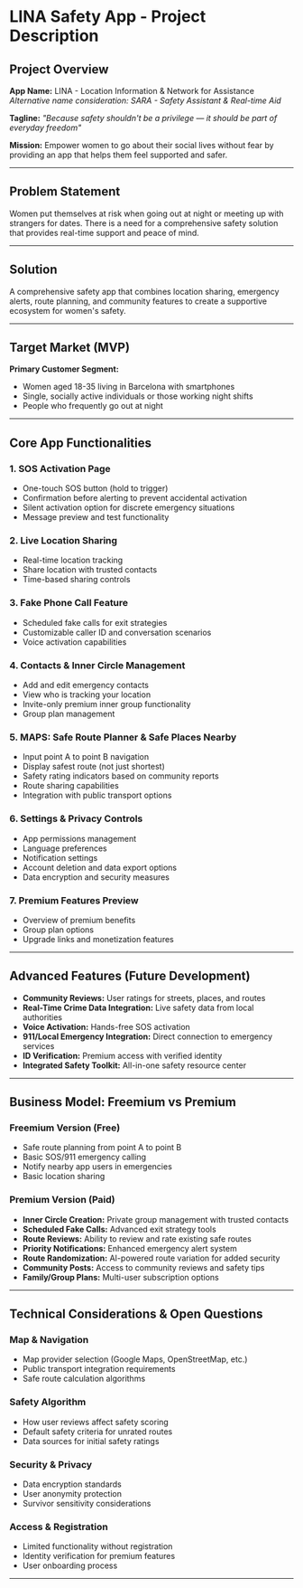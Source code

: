 # LINA Safety App - Project Description

## Project Overview

**App Name:** LINA - Location Information & Network for Assistance  
*Alternative name consideration: SARA - Safety Assistant & Real-time Aid*

**Tagline:** *"Because safety shouldn't be a privilege — it should be part of everyday freedom"*

**Mission:** Empower women to go about their social lives without fear by providing an app that helps them feel supported and safer.

---

## Problem Statement

Women put themselves at risk when going out at night or meeting up with strangers for dates. There is a need for a comprehensive safety solution that provides real-time support and peace of mind.

---

## Solution

A comprehensive safety app that combines location sharing, emergency alerts, route planning, and community features to create a supportive ecosystem for women's safety.

---

## Target Market (MVP)

**Primary Customer Segment:**
- Women aged 18-35 living in Barcelona with smartphones
- Single, socially active individuals or those working night shifts
- People who frequently go out at night

---

## Core App Functionalities

### 1. **SOS Activation Page**
- One-touch SOS button (hold to trigger)
- Confirmation before alerting to prevent accidental activation
- Silent activation option for discrete emergency situations
- Message preview and test functionality

### 2. **Live Location Sharing**
- Real-time location tracking
- Share location with trusted contacts
- Time-based sharing controls

### 3. **Fake Phone Call Feature**
- Scheduled fake calls for exit strategies
- Customizable caller ID and conversation scenarios
- Voice activation capabilities

### 4. **Contacts & Inner Circle Management**
- Add and edit emergency contacts
- View who is tracking your location
- Invite-only premium inner group functionality
- Group plan management

### 5. **MAPS: Safe Route Planner & Safe Places Nearby**
- Input point A to point B navigation
- Display safest route (not just shortest)
- Safety rating indicators based on community reports
- Route sharing capabilities
- Integration with public transport options

### 6. **Settings & Privacy Controls**
- App permissions management
- Language preferences
- Notification settings
- Account deletion and data export options
- Data encryption and security measures

### 7. **Premium Features Preview**
- Overview of premium benefits
- Group plan options
- Upgrade links and monetization features

---

## Advanced Features (Future Development)

- **Community Reviews:** User ratings for streets, places, and routes
- **Real-Time Crime Data Integration:** Live safety data from local authorities
- **Voice Activation:** Hands-free SOS activation
- **911/Local Emergency Integration:** Direct connection to emergency services
- **ID Verification:** Premium access with verified identity
- **Integrated Safety Toolkit:** All-in-one safety resource center

---

## Business Model: Freemium vs Premium

### **Freemium Version (Free)**
- Safe route planning from point A to point B
- Basic SOS/911 emergency calling
- Notify nearby app users in emergencies
- Basic location sharing

### **Premium Version (Paid)**
- **Inner Circle Creation:** Private group management with trusted contacts
- **Scheduled Fake Calls:** Advanced exit strategy tools
- **Route Reviews:** Ability to review and rate existing safe routes
- **Priority Notifications:** Enhanced emergency alert system
- **Route Randomization:** AI-powered route variation for added security
- **Community Posts:** Access to community reviews and safety tips
- **Family/Group Plans:** Multi-user subscription options

---

## Technical Considerations & Open Questions

### **Map & Navigation**
- Map provider selection (Google Maps, OpenStreetMap, etc.)
- Public transport integration requirements
- Safe route calculation algorithms

### **Safety Algorithm**
- How user reviews affect safety scoring
- Default safety criteria for unrated routes
- Data sources for initial safety ratings

### **Security & Privacy**
- Data encryption standards
- User anonymity protection
- Survivor sensitivity considerations

### **Access & Registration**
- Limited functionality without registration
- Identity verification for premium features
- User onboarding process

---